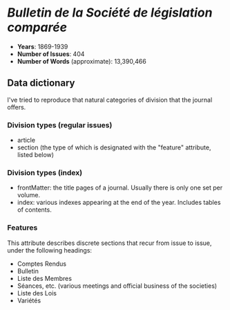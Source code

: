 # _Bulletin de la Société de législation comparée_

- **Years**: 1869-1939
- **Number of Issues**: 404
- **Number of Words** (approximate): 13,390,466

## Data dictionary
I've tried to reproduce that natural categories of division that the journal offers.

### Division types (regular issues)
- article
- section (the type of which is designated with the "feature" attribute, listed below)

### Division types (index)
- frontMatter: the title pages of a journal. Usually there is only one set per volume.
- index: various indexes appearing at the end of the year. Includes tables of contents.

### Features
This attribute describes discrete sections that recur from issue to issue, under the following headings:
- Comptes Rendus
- Bulletin
- Liste des Membres
- Séances, etc. (various meetings and official business of the societies)
- Liste des Lois
- Variétés
